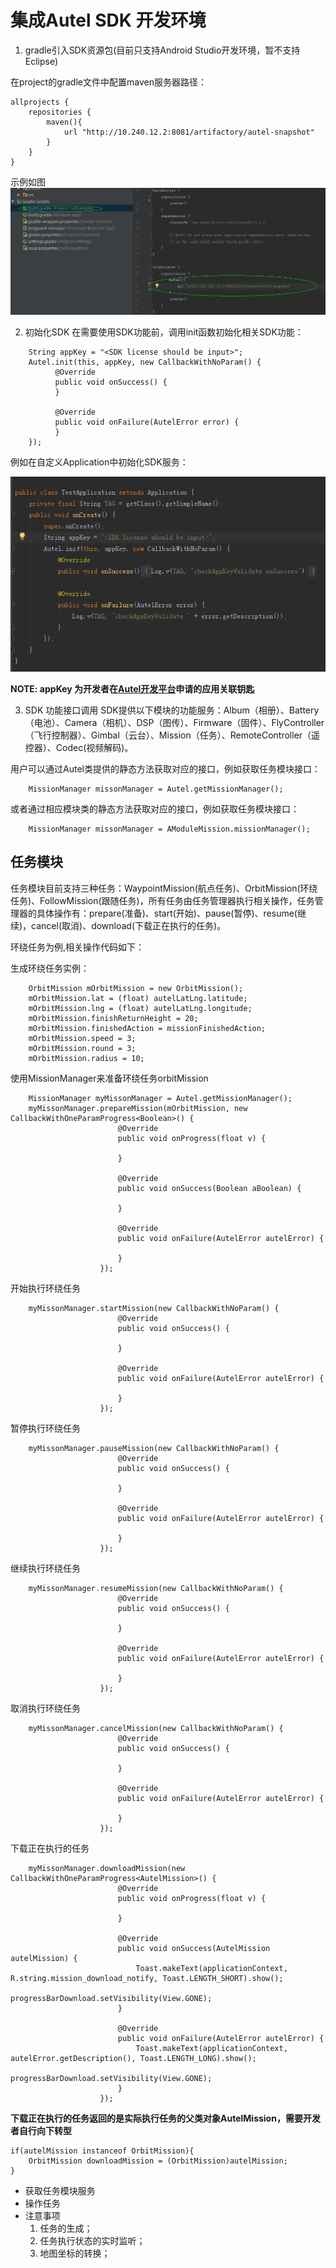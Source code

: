 # 集成Autel SDK 开发环境
1) gradle引入SDK资源包(目前只支持Android Studio开发环境，暂不支持Eclipse)

在project的gradle文件中配置maven服务器路径：
```
allprojects {
	repositories {
        maven(){
            url "http://10.240.12.2:8081/artifactory/autel-snapshot"
        }
    }
}
```
示例如图
![maven服务器配置](/gradle_maven_repo.PNG)

2) 初始化SDK
在需要使用SDK功能前，调用init函数初始化相关SDK功能：

``` 
	String appKey = "<SDK license should be input>";
    Autel.init(this, appKey, new CallbackWithNoParam() {
          @Override
          public void onSuccess() {
          }

          @Override
          public void onFailure(AutelError error) {
          }
    });

```
例如在自定义Application中初始化SDK服务：

![SDK初始化](/autel_sdk_init.PNG)


**NOTE: appKey 为开发者在[Autel开发平台](http:www.baidu.com)申请的应用关联钥匙**

3) SDK 功能接口调用
SDK提供以下模块的功能服务：Album（相册）、Battery（电池）、Camera（相机）、DSP（图传）、Firmware（固件）、FlyController（飞行控制器）、Gimbal（云台）、Mission（任务）、RemoteController（遥控器）、Codec(视频解码)。

用户可以通过Autel类提供的静态方法获取对应的接口，例如获取任务模块接口：
```
	MissionManager missonManager = Autel.getMissionManager();
```
或者通过相应模块类的静态方法获取对应的接口，例如获取任务模块接口：
```
	MissionManager missonManager = AModuleMission.missionManager();
```

## 任务模块

任务模块目前支持三种任务：WaypointMission(航点任务)、OrbitMission(环绕任务)、FollowMission(跟随任务)，所有任务由任务管理器执行相关操作，任务管理器的具体操作有：prepare(准备)、start(开始)、pause(暂停)、resume(继续)，cancel(取消)、download(下载正在执行的任务)。

环绕任务为例,相关操作代码如下：

生成环绕任务实例：
```
	OrbitMission mOrbitMission = new OrbitMission();
    mOrbitMission.lat = (float) autelLatLng.latitude;
    mOrbitMission.lng = (float) autelLatLng.longitude;
    mOrbitMission.finishReturnHeight = 20;
    mOrbitMission.finishedAction = missionFinishedAction;
    mOrbitMission.speed = 3;
    mOrbitMission.round = 3;
    mOrbitMission.radius = 10;
```
使用MissionManager来准备环绕任务orbitMission
```
	MissionManager myMissonManager = Autel.getMissionManager();
	myMissonManager.prepareMission(mOrbitMission, new CallbackWithOneParamProgress<Boolean>() {
                        @Override
                        public void onProgress(float v) {

                        }

                        @Override
                        public void onSuccess(Boolean aBoolean) {
                            
                        }

                        @Override
                        public void onFailure(AutelError autelError) {
                            
                        }
                    });
```
开始执行环绕任务
```
	myMissonManager.startMission(new CallbackWithNoParam() {
                        @Override
                        public void onSuccess() {
                          
                        }

                        @Override
                        public void onFailure(AutelError autelError) {
                           
                        }
                    });
```
暂停执行环绕任务
```
	myMissonManager.pauseMission(new CallbackWithNoParam() {
                        @Override
                        public void onSuccess() {
                          
                        }

                        @Override
                        public void onFailure(AutelError autelError) {
                           
                        }
                    });
```
继续执行环绕任务
```
	myMissonManager.resumeMission(new CallbackWithNoParam() {
                        @Override
                        public void onSuccess() {
                          
                        }

                        @Override
                        public void onFailure(AutelError autelError) {
                           
                        }
                    });
```
取消执行环绕任务
```
	myMissonManager.cancelMission(new CallbackWithNoParam() {
                        @Override
                        public void onSuccess() {
                          
                        }

                        @Override
                        public void onFailure(AutelError autelError) {
                           
                        }
                    });
```
下载正在执行的任务
```
	myMissonManager.downloadMission(new CallbackWithOneParamProgress<AutelMission>() {
                        @Override
                        public void onProgress(float v) {

                        }

                        @Override
                        public void onSuccess(AutelMission autelMission) {
                            Toast.makeText(applicationContext, R.string.mission_download_notify, Toast.LENGTH_SHORT).show();
                            progressBarDownload.setVisibility(View.GONE);
                        }

                        @Override
                        public void onFailure(AutelError autelError) {
                            Toast.makeText(applicationContext, autelError.getDescription(), Toast.LENGTH_LONG).show();
                            progressBarDownload.setVisibility(View.GONE);
                        }
                    });
```
**下载正在执行的任务返回的是实际执行任务的父类对象AutelMission，需要开发者自行向下转型**
```
if(autelMission instanceof OrbitMission){
	OrbitMission downloadMission = (OrbitMission)autelMission;
}
```
- 获取任务模块服务
- 操作任务
- 注意事项 
  1. 任务的生成；
  2. 任务执行状态的实时监听；
  3. 地图坐标的转换；
